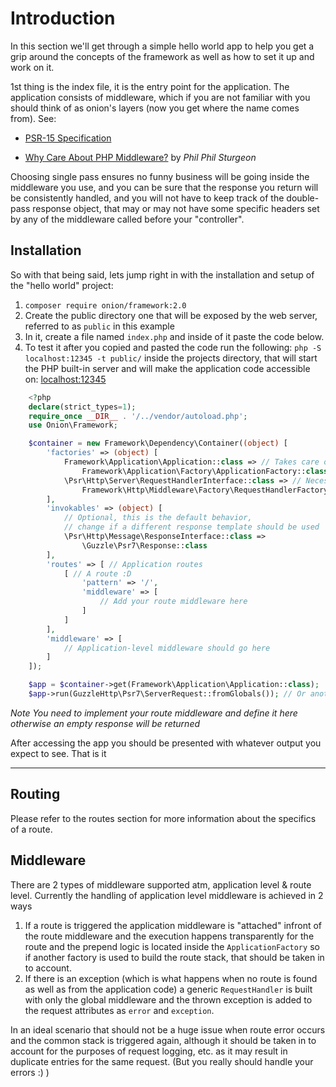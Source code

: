# Introduction

In this section we'll get through a simple hello world app to help you
get a grip around the concepts of the framework as well as how to
set it up and work on it.

1st thing is the index file, it is the entry point for the application.
The application consists of middleware, which if you are not familiar
with you should think of as onion's layers (now you get where the name
comes from). See:

- [PSR-15 Specification](https://github.com/php-fig/fig-standards/tree/master/proposed/http-middleware)

- [Why Care About PHP Middleware?](https://philsturgeon.uk/php/2016/05/31/why-care-about-php-middleware/) by *Phil Phil Sturgeon*

Choosing single pass ensures no funny business will be going inside the
middleware you use, and you can be sure that the response you return
will be consistently handled, and you will not have to keep track of
the double-pass response object, that may or may not have some specific
headers set by any of the middleware called before your "controller".

## Installation

So with that being said, lets jump right in with the installation
and setup of the "hello world" project:

1. `composer require onion/framework:2.0`
2. Create the public directory one that will be exposed by the web server, referred to as `public` in this example
3. In it, create a file named `index.php` and inside of it paste the code below.
4. To test it after you copied and pasted the code run the following:
 `php -S localhost:12345 -t public/` inside the projects directory,
 that will start the PHP built-in server and will make the application
  code accessible on: [localhost:12345](http://localhost:12345)

```php
    <?php
    declare(strict_types=1);
    require_once __DIR__ . '/../vendor/autoload.php';
    use Onion\Framework;

    $container = new Framework\Dependency\Container((object) [
        'factories' => (object) [
            Framework\Application\Application::class => // Takes care of routing
                Framework\Application\Factory\ApplicationFactory::class,
            \Psr\Http\Server\RequestHandlerInterface::class => // Necessary for error handling
                Framework\Http\Middleware\Factory\RequestHandlerFactory::class
        ],
        'invokables' => (object) [
            // Optional, this is the default behavior,
            // change if a different response template should be used
            \Psr\Http\Message\ResponseInterface::class =>
                \Guzzle\Psr7\Response::class
        ],
        'routes' => [ // Application routes
            [ // A route :D
                'pattern' => '/',
                'middleware' => [
                    // Add your route middleware here
                ]
            ]
        ],
        'middleware' => [
            // Application-level middleware should go here
        ]
    ]);

    $app = $container->get(Framework\Application\Application::class);
    $app->run(GuzzleHttp\Psr7\ServerRequest::fromGlobals()); // Or another request factory
```

*Note You need to implement your route middleware and define it here otherwise an empty response will be returned*

After accessing the app you should be presented with whatever output you expect to see. That is it

---

## Routing

Please refer to the routes section for more information about the specifics
of a route.

## Middleware

There are 2 types of middleware supported atm, application level & route level.
Currently the handling of application level middleware is achieved in 2 ways

1. If a route is triggered the application middleware is "attached" infront of
 the route middleware and the execution happens transparently for the route and
 the prepend logic is located inside the `ApplicationFactory` so if another
 factory is used to build the route stack, that should be taken in to account.
2. If there is an exception (which is what happens when no route is found as well
 as from the application code) a generic `RequestHandler` is built with only
 the global middleware and the thrown exception is added to the request attributes
 as `error` and `exception`.

In an ideal scenario that should not be a huge issue when route error occurs
 and the common stack is triggered again, although it should be taken in to
 account for the purposes of request logging, etc. as it may result in duplicate
 entries for the same request. (But you really should handle your errors :) )
